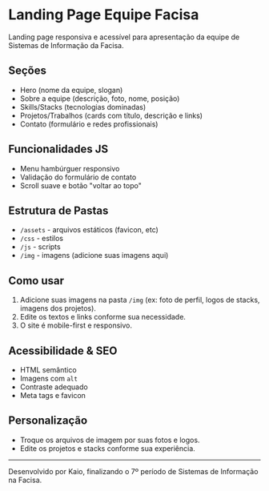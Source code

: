 # Landing Page Equipe Facisa

Landing page responsiva e acessível para apresentação da equipe de Sistemas de Informação da Facisa.

## Seções
- Hero (nome da equipe, slogan)
- Sobre a equipe (descrição, foto, nome, posição)
- Skills/Stacks (tecnologias dominadas)
- Projetos/Trabalhos (cards com título, descrição e links)
- Contato (formulário e redes profissionais)

## Funcionalidades JS
- Menu hambúrguer responsivo
- Validação do formulário de contato
- Scroll suave e botão "voltar ao topo"

## Estrutura de Pastas
- `/assets` - arquivos estáticos (favicon, etc)
- `/css` - estilos
- `/js` - scripts
- `/img` - imagens (adicione suas imagens aqui)

## Como usar
1. Adicione suas imagens na pasta `/img` (ex: foto de perfil, logos de stacks, imagens dos projetos).
2. Edite os textos e links conforme sua necessidade.
3. O site é mobile-first e responsivo.

## Acessibilidade & SEO
- HTML semântico
- Imagens com `alt`
- Contraste adequado
- Meta tags e favicon

## Personalização
- Troque os arquivos de imagem por suas fotos e logos.
- Edite os projetos e stacks conforme sua experiência.

---

Desenvolvido por Kaio, finalizando o 7º período de Sistemas de Informação na Facisa.
